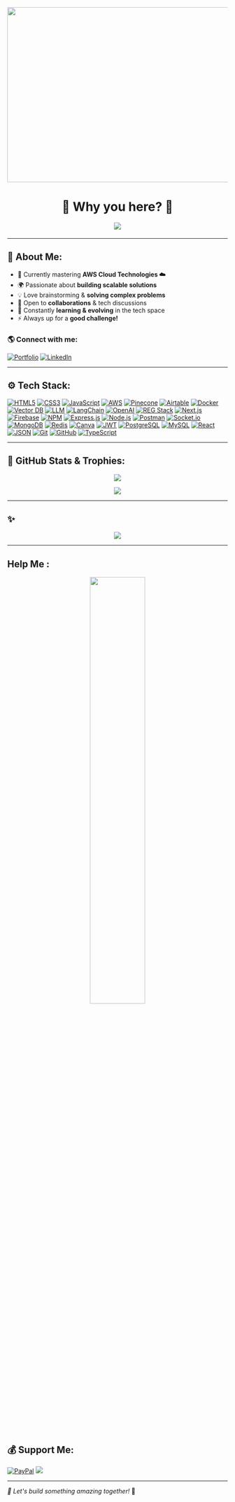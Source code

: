 <a href="https://jatin-lalit.github.io/">
    <img style="width:900px; height:400px;" src="https://media.giphy.com/media/j0PSvAi9IIQZHvVQTl/giphy.gif" />
</a> 

<h1 align="center">🤨 Why you here? 🌌</h1>

<p align="center">
  <img src="https://readme-typing-svg.herokuapp.com?font=Fira+Code&weight=600&size=22&pause=500&color=F7B801&center=true&vCenter=true&width=800&height=80&lines=Coding+like+a+poet+%F0%9F%8E%AD;Debugging+like+a+detective+%F0%9F%94%8E%F0%9F%91%AF;Nahh...+am+not+that+good,+just+doing+it+for+fun!+%F0%9F%A4%9C%F0%9F%98%89" />
</p>

<p align="center" style="margin-bottom: 20px;"></p>

---

## 🎯 About Me:

- 🔭 Currently mastering **AWS Cloud Technologies ☁️**
- 🌍 Passionate about **building scalable solutions**  
- 💡 Love brainstorming & **solving complex problems**  
- 🤝 Open to **collaborations** & tech discussions  
- 🎯 Constantly **learning & evolving** in the tech space  
- ⚡ Always up for a **good challenge!**  


### 🌎 Connect with me:
[![Portfolio](https://img.shields.io/badge/Portfolio-%231a1b27.svg?style=for-the-badge&logo=vercel)](https://jatin-lalit.github.io/)
[![LinkedIn](https://img.shields.io/badge/LinkedIn-%230077B5.svg?style=for-the-badge&logo=linkedin&logoColor=white)](https://www.linkedin.com/in/jatin-lalit-a4aa50236)

---

## ⚙️ Tech Stack:

[![HTML5](https://img.shields.io/badge/HTML5-%23E34F26.svg?style=for-the-badge&logo=html5&logoColor=white)](https://html.spec.whatwg.org/multipage/)
[![CSS3](https://img.shields.io/badge/CSS3-%231572B6.svg?style=for-the-badge&logo=css3&logoColor=white)](https://www.w3.org/Style/CSS/)
[![JavaScript](https://img.shields.io/badge/JavaScript-%23323330.svg?style=for-the-badge&logo=javascript&logoColor=%23F7DF1E)](https://www.javascript.com/)
[![AWS](https://img.shields.io/badge/AWS-%23FF9900.svg?style=for-the-badge&logo=amazon-aws&logoColor=white)](https://aws.amazon.com/)
[![Pinecone](https://img.shields.io/badge/Pinecone-%2343A047.svg?style=for-the-badge&logo=pinecone&logoColor=white)](https://www.pinecone.io/)
[![Airtable](https://img.shields.io/badge/Airtable-%23F2C94C.svg?style=for-the-badge&logo=airtable&logoColor=white)](https://airtable.com/)
[![Docker](https://img.shields.io/badge/Docker-%230db7ed.svg?style=for-the-badge&logo=docker&logoColor=white)](https://www.docker.com/)
[![Vector DB](https://img.shields.io/badge/VectorDB-%23007ACC.svg?style=for-the-badge&logo=vector-db&logoColor=white)](https://www.pinecone.io/)
[![LLM](https://img.shields.io/badge/LLM-%23007ACC.svg?style=for-the-badge&logo=openai&logoColor=white)](https://platform.openai.com/)
[![LangChain](https://img.shields.io/badge/LangChain-%23FFCC00.svg?style=for-the-badge&logo=langchain&logoColor=black)](https://www.langchain.com/)
[![OpenAI](https://img.shields.io/badge/OpenAI-%234EA94B.svg?style=for-the-badge&logo=openai&logoColor=white)](https://openai.com/)
[![REG Stack](https://img.shields.io/badge/REG%20Stack-%23336791.svg?style=for-the-badge&logo=reg-stack&logoColor=white)](https://www.example.com/)
[![Next.js](https://img.shields.io/badge/Next.js-%23000000.svg?style=for-the-badge&logo=next.js&logoColor=white)](https://nextjs.org/)
[![Firebase](https://img.shields.io/badge/Firebase-%23FFCA28.svg?style=for-the-badge&logo=firebase&logoColor=white)](https://firebase.google.com/)
[![NPM](https://img.shields.io/badge/NPM-%23000000.svg?style=for-the-badge&logo=npm&logoColor=white)](https://www.npmjs.com/)
[![Express.js](https://img.shields.io/badge/Express.js-%23404d59.svg?style=for-the-badge&logo=express&logoColor=%2361DAFB)](https://expressjs.com/)
[![Node.js](https://img.shields.io/badge/Node.js-6DA55F?style=for-the-badge&logo=node.js&logoColor=white)](https://nodejs.org/)
[![Postman](https://img.shields.io/badge/Postman-FF6C37?style=for-the-badge&logo=postman&logoColor=white)](https://www.postman.com/)
[![Socket.io](https://img.shields.io/badge/Socket.io-black?style=for-the-badge&logo=socket.io&badgeColor=010101)](https://socket.io/)
[![MongoDB](https://img.shields.io/badge/MongoDB-%234ea94b.svg?style=for-the-badge&logo=mongodb&logoColor=white)](https://www.mongodb.com/)
[![Redis](https://img.shields.io/badge/Redis-%23DD0031.svg?style=for-the-badge&logo=redis&logoColor=white)](https://redis.io/)
[![Canva](https://img.shields.io/badge/Canva-%2300C4CC.svg?style=for-the-badge&logo=Canva&logoColor=white)](https://www.canva.com/)
[![JWT](https://img.shields.io/badge/JWT-black?style=for-the-badge&logo=JSON%20web%20tokens)](https://jwt.io/)
[![PostgreSQL](https://img.shields.io/badge/PostgreSQL-%23336791.svg?style=for-the-badge&logo=postgresql&logoColor=white)](https://www.postgresql.org/)
[![MySQL](https://img.shields.io/badge/MySQL-%2300f.svg?style=for-the-badge&logo=mysql&logoColor=white)](https://www.mysql.com/)
[![React](https://img.shields.io/badge/React-%2361DAFB.svg?style=for-the-badge&logo=react&logoColor=white)](https://reactjs.org/)
[![JSON](https://img.shields.io/badge/JSON-000000.svg?style=for-the-badge&logo=json&logoColor=white)](https://www.json.org/)
[![Git](https://img.shields.io/badge/Git-%23F05032.svg?style=for-the-badge&logo=git&logoColor=white)](https://git-scm.com/)
[![GitHub](https://img.shields.io/badge/GitHub-%23181717.svg?style=for-the-badge&logo=github&logoColor=white)](https://github.com/)
[![TypeScript](https://img.shields.io/badge/TypeScript-%233178C6.svg?style=for-the-badge&logo=typescript&logoColor=white)](https://www.typescriptlang.org/)

---

## 🚀 GitHub Stats & Trophies:


<p align="center">
  <img src="https://github-readme-stats.vercel.app/api?username=Jatin-lalit&show_icons=true&theme=tokyonight" />
</p>




<p align="center">
  <img src="https://github-readme-stats.vercel.app/api/top-langs/?username=Jatin-lalit&layout=compact&theme=tokyonight" />
</p>

---

## ✨
<p align="center">
  <img src="https://quotes-github-readme.vercel.app/api?type=horizontal&theme=radical" />
</p>

---

## Help Me :
<p align="center">
  <img src="https://media.giphy.com/media/LmNwrBhejkK9EFP504/giphy.gif" width="50%" />
</p>

## 💰 Support Me:
[![PayPal](https://img.shields.io/badge/PayPal-00457C?style=for-the-badge&logo=paypal&logoColor=white)](https://paypal.me/jatinlalit0) 
![](https://komarev.com/ghpvc/?username=Jatin-Lalit)

---

_🚀 Let's build something amazing together!_ 🎉
